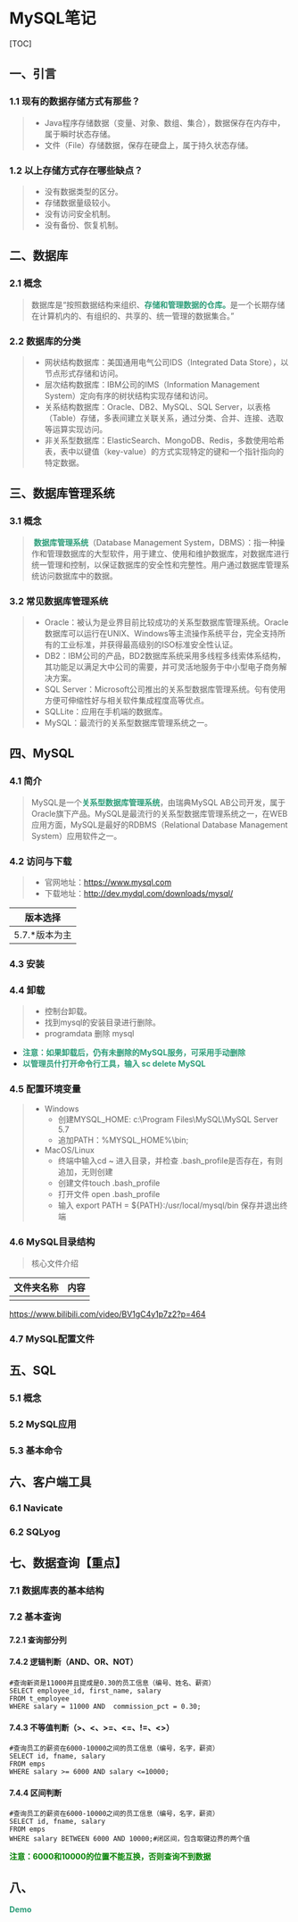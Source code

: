 # MySQL笔记

[TOC]

## 一、引言

### 1.1 现有的数据存储方式有那些？

> * Java程序存储数据（变量、对象、数组、集合），数据保存在内存中，属于瞬时状态存储。
> * 文件（File）存储数据，保存在硬盘上，属于持久状态存储。

### 1.2 以上存储方式存在哪些缺点？

> * 没有数据类型的区分。
> * 存储数据量级较小。
> * 没有访问安全机制。
> * 没有备份、恢复机制。

## 二、数据库

### 2.1 概念

> ​	  数据库是“按照数据结构来组织、<strong style="color:#2C9D79">存储和管理数据的仓库。</strong>是一个长期存储在计算机内的、有组织的、共享的、统一管理的数据集合。”

### 2.2 数据库的分类

> * 网状结构数据库：美国通用电气公司IDS（Integrated Data Store），以节点形式存储和访问。
> * 层次结构数据库：IBM公司的IMS（Information Management System）定向有序的树状结构实现存储和访问。
> * 关系结构数据库：Oracle、DB2、MySQL、SQL Server，以表格（Table）存储，多表间建立关联关系，通过分类、合并、连接、选取等运算实现访问。
> * 非关系型数据库：ElasticSearch、MongoDB、Redis，多数使用哈希表，表中以键值（key-value）的方式实现特定的键和一个指针指向的特定数据。

## 三、数据库管理系统

### 3.1 概念

> ​	  <strong style="color:#2C9D79">数据库管理系统</strong>（Database Management System，DBMS）：指一种操作和管理数据库的大型软件，用于建立、使用和维护数据库，对数据库进行统一管理和控制，以保证数据库的安全性和完整性。用户通过数据库管理系统访问数据库中的数据。

### 3.2 常见数据库管理系统

> * Oracle：被认为是业界目前比较成功的关系型数据库管理系统。Oracle数据库可以运行在UNIX、Windows等主流操作系统平台，完全支持所有的工业标准，并获得最高级别的ISO标准安全性认证。
> * DB2：IBM公司的产品，BD2数据库系统采用多线程多线索体系结构，其功能足以满足大中公司的需要，并可灵活地服务于中小型电子商务解决方案。
> * SQL Server：Microsoft公司推出的关系型数据库管理系统。句有使用方便可伸缩性好与相关软件集成程度高等优点。
> * SQLLite：应用在手机端的数据库。
> * MySQL：最流行的关系型数据库管理系统之一。

## 四、MySQL

### 4.1 简介

> ​	  MySQL是一个<strong style="color:#2C9D79">关系型数据库管理系统</strong>，由瑞典MySQL AB公司开发，属于Oracle旗下产品。MySQL是最流行的关系型数据库管理系统之一，在WEB应用方面，MySQL是最好的RDBMS（Relational Database Management System）应用软件之一。

### 4.2 访问与下载

> * 官网地址：https://www.mysql.com
> * 下载地址：http://dev.mydql.com/downloads/mysql/

|   版本选择    |
| :-----------: |
| 5.7.*版本为主 |

### 4.3 安装

### 4.4 卸载

> * 控制台卸载。
> * 找到mysql的安装目录进行删除。
> * programdata 删除 mysql

* <strong style="color:#2C9D79">注意：如果卸载后，仍有未删除的MySQL服务，可采用手动删除</strong>
* <strong style="color:#2C9D79">以管理员什打开命令行工具，输入 sc delete MySQL</strong>

### 4.5 配置环境变量

> * Windows
>   * 创建MYSQL_HOME: c:\Program Files\MySQL\MySQL Server 5.7
>   * 追加PATH：%MYSQL_HOME%\bin;
> * MacOS/Linux
>   * 终端中输入cd ~ 进入目录，并检查 .bash_profile是否存在，有则追加，无则创建
>   * 创建文件touch .bash_profile
>   * 打开文件 open .bash_profile
>   * 输入 export PATH = ${PATH}:/usr/local/mysql/bin 保存并退出终端

### 4.6 MySQL目录结构

> 核心文件介绍

| 文件夹名称 | 内容 |
| :--------: | :--: |
|            |      |

https://www.bilibili.com/video/BV1gC4y1p7z2?p=464

### 4.7 MySQL配置文件

## 五、SQL

### 5.1 概念

### 5.2 MySQL应用

### 5.3 基本命令

## 六、客户端工具

### 6.1 Navicate

### 6.2 SQLyog

## 七、数据查询【重点】

### 7.1 数据库表的基本结构

### 7.2 基本查询

#### 7.2.1 查询部分列



#### 7.4.2 逻辑判断（AND、OR、NOT）

~~~mysql
#查询新资是11000并且提成是0.30的员工信息（编号、姓名、薪资）
SELECT employee_id, first_name, salary
FROM t_employee
WHERE salary = 11000 AND  commission_pct = 0.30;
~~~

#### 7.4.3 不等值判断（>、<、>=、<=、!=、<>）

~~~mysql
#查询员工的薪资在6000-10000之间的员工信息（编号，名字，薪资）
SELECT id, fname, salary
FROM emps
WHERE salary >= 6000 AND salary <=10000;
~~~

#### 7.4.4 区间判断

~~~mysql
#查询员工的薪资在6000-10000之间的员工信息（编号，名字，薪资）
SELECT id, fname, salary
FROM emps
WHERE salary BETWEEN 6000 AND 10000;#闭区间，包含取键边界的两个值
~~~

<font style="color:green;font-weight:bolder">注意：6000和10000的位置不能互换，否则查询不到数据</font>

## 八、







<strong style="color:#2C9D79">Demo</strong>
